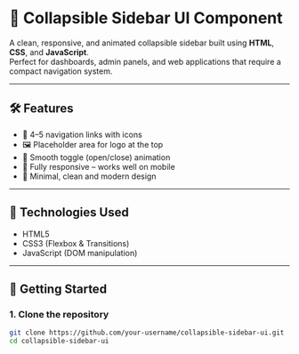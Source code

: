 # 🚪 Collapsible Sidebar UI Component

A clean, responsive, and animated collapsible sidebar built using **HTML**, **CSS**, and **JavaScript**.  
Perfect for dashboards, admin panels, and web applications that require a compact navigation system.

---

## 🛠 Features

- 🔗 4–5 navigation links with icons
- 🖼️ Placeholder area for logo at the top
- 🧲 Smooth toggle (open/close) animation
- 📱 Fully responsive – works well on mobile
- 🧼 Minimal, clean and modern design

---

## 📂 Technologies Used

- HTML5
- CSS3 (Flexbox & Transitions)
- JavaScript (DOM manipulation)

---

## 🚀 Getting Started

### 1. Clone the repository

```bash
git clone https://github.com/your-username/collapsible-sidebar-ui.git
cd collapsible-sidebar-ui
